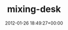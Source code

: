 ---
title:		"mixing-desk"
type:		"photos"
mediatype:		"upload"
description:		"TBC"
date:		"2012-01-26 18:49:27+00:00"
album:		"music"
filename:		"mixing-desk.md"
series:		""
cl_public_id:		"music/mixing-desk"
cl_version:		1497004854
format:		"tiff"
bytes:		6200888
width:		2560
height:		1440
colours:
- "#C6C5B0"
- "#302C18"
- "#9A997F"
- "#D9D2BD"
- "#7C7753"
- "#CFB177"
- "#83754C"
- "#130D02"
- "#010100"
- "#100500"
- "#2D301A"
- "#70734D"
exposure_mode:		"Manual"
program:		"Manual"
aperture:		"22.0"
focal_length:		"50.0 mm"
iso:		"800"
shutter_speed:		"1/40"
metering:		"Spot"
flash:		"Off, Did not fire"
white_balance:		"Custom"
colour_temp:		"4800"
has_crop:		"false"
orientation:		"Horizontal (normal)"
camera_model:		"NIKON D7000"
lens_info:		"0mm f/0"
artist:		"Matt Finucane"
x_resolution:		"300"
y_resolution:		"300"
---